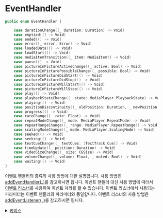 # EventHandler

```swift
public enum EventHandler {

    case durationChange((_ duration: Duration) -> Void)
    case emptied(() -> Void)
    case ended(() -> Void)
    case error((_ error: Error) -> Void)
    case loadedData(() -> Void)
    case loadStart(() -> Void)
    case mediaItemTransition((_ item: MediaItem?) -> Void)
    case pause(() -> Void)
    case pictureInPictureActiveChange((_ active: Bool) -> Void)
    case pictureInPicturePossibleChange((_ possible: Bool) -> Void)
    case pictureInPictureDidStart(() -> Void)
    case pictureInPictureDidStop(() -> Void)
    case pictureInPictureWillStart(() -> Void)
    case pictureInPictureWillStop(() -> Void)
    case play(() -> Void)
    case playbackStateChange((_ state: MediaPlayer.PlaybackState) -> Void)
    case playing(() -> Void)
    case positionDiscontinuity((_ oldPosition: Duration, _ newPosition: Duration) -> Void)
    case progress(() -> Void)
    case rateChange((_ rate: Float) -> Void)
    case repeatModeChange((_ mode: MediaPlayer.RepeatMode) -> Void)
    case repeatRangeChange((_ range: MediaPlayer.RepeatRange?) -> Void)
    case scalingModeChange((_ mode: MediaPlayer.ScalingMode) -> Void)
    case seeked(() -> Void)
    case seeking(() -> Void)
    case textCueChange((_ textCues: [TextTrack.Cue]) -> Void)
    case timeUpdate((_ position: Duration) -> Void)
    case videoSizeChange((_ size: CGSize) -> Void)
    case volumeChange((_ volume: Float, _ muted: Bool) -> Void)
    case waiting(() -> Void)
}
```

이벤트 핸들러의 종류와 사용 방법에 대한 설명입니다. 사용 방법은 [addEventHandler(_)](../../class/media-player/details.md#addeventhandler_)를 참고하시면 됩니다.
이벤트 핸들러 대신 사용 방법에 따라서 [이벤트 리스너](../../protocol/event-listeners/home.md)를 사용하여 이벤트 처리를 할 수 있습니다. 이벤트 리스너에서 사용되는 파라미터는 이벤트 핸들러의 파라미터와 동일합니다. 이벤트 리스너의 사용 방법은 [addEventListener(_)](../../class/media-player/details.md#addeventlistener_)를 참고하시면 됩니다.

<details>
<summary>
    <a href="./details.md#케이스">케이스</a>
</summary>

- [durationChange](./details.md#durationchange)

- [emptied](./details.md#emptied)

- [ended](./details.md#ended)

- [error](./details.md#error)

- [loadedData](./details.md#loadeddata)

- [loadStart](./details.md#loadstart)

- [mediaItemTransition](./details.md#mediaitemtransition)

- [pause](./details.md#pause)

- [pictureInPictureActiveChange](./details.md#pictureinpictureactivechange)

- [pictureInPicturePossibleChange](./details.md#pictureinpicturepossiblechange)

- [pictureInPictureDidStart](./details.md#pictureinpicturedidstart)

- [pictureInPictureDidStop](./details.md#pictureinpicturedidstop)

- [pictureInPictureWillStart](./details.md#pictureinpicturewillstart)

- [pictureInPictureWillStop](./details.md#pictureinpicturewillstop)

- [play](./details.md#play)

- [playbackStateChange](./details.md#playbackstatechange)

- [playing](./details.md#playing)

- [positionDiscontinuity](./details.md#positiondiscontinuity)

- [progress](./details.md#progress)

- [rateChange](./details.md#ratechange)

- [repeatModeChange](./details.md#repeatmodechange)

- [repeatRangeChange](./details.md#repeatrangechange)

- [scalingModeChange](./details.md#scalingmodechange)

- [seeked](./details.md#seeked)

- [seeking](./details.md#seeking)

- [textCueChange](./details.md#textcuechange)

- [timeUpdate](./details.md#timeupdate)

- [videoSizeChange](./details.md#videosizechange)

- [volumeChange](./details.md#volumechange)

- [waiting](./details.md#waiting)

</details>
<br>
